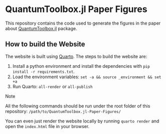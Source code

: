 # QuantumToolbox.jl Paper Figures

This repository contains the code used to generate the figures in the paper about [QuantumToolbox.jl](https://github.com/qutip/QuantumToolbox.jl) package.

## How to build the Website

The website is built using [Quarto](https://quarto.org). The steps to build the website are:

1. Install a python environment and install the dependencies with `pip install -r requirements.txt`. 
2. Load the environment variables: `set -a && source _environment && set +a`
3. Run Quarto: `all-render` or `all-publish`

> [!NOTE]
> All the following commands should be run under the root folder of this repository: `/path/to/QuantumToolbox.jl-Paper-Figures/`

You can even just render the website locally by running `quarto render` and open the `index.html` file in your browser.
